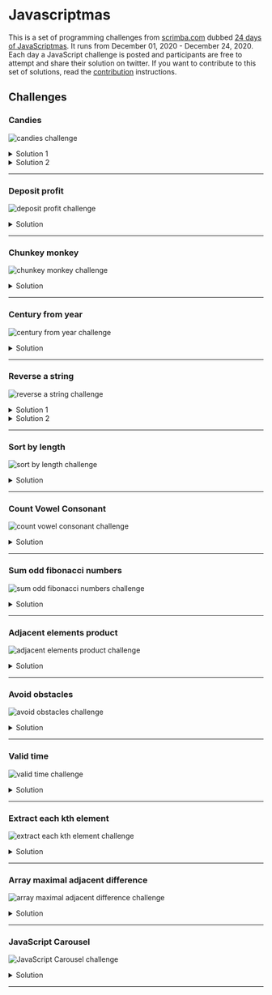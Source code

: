 # Javascriptmas

This is a set of programming challenges from [scrimba.com](https://scrimba.com) dubbed [24 days of JavaScriptmas](https://scrimba.com/learn/adventcalendar). It runs from December 01, 2020 - December 24, 2020. Each day a JavaScript challenge is posted and participants are free to attempt and share their solution on twitter. If you want to contribute to this set of solutions, read the [contribution](/CONTRIBUTING.md) instructions.

## Challenges

### Candies

![candies challenge](questions/01-candies.png?raw=true "Candies challenge")

<details>
   <summary>Solution 1</summary>
   <p>
     
  ```js
   function candies(children, candy) {
     return Math.floor(candy / children) * children;
   }
  ```
    
   </p>
</details>

<details>
   <summary>Solution 2</summary>
   <p>
     
  ```js
   function candies(children, candy) {
      return candy - (candy % children);
   }
  ```
    
   </p>
</details>

**********

### Deposit profit

![deposit profit challenge](questions/02-deposit-profit.png?raw=true "Deposit profit challenge")

<details>
   <summary>Solution</summary>
   <p>

  ```js
   function depositProfit(deposit, rate, threshold) {
    const years = Math.log(threshold / deposit) / Math.log(1 + rate / 100);
    return Number.isInteger(years) ? years + 1 : Math.ceil(years);
  }
  ```

   </p>
</details>

**********

### Chunkey monkey

![chunkey monkey challenge](questions/03-chunky-monkey.png?raw=true "Chunky monkey challenge")

<details>
  <summary>Solution</summary>
  <p>

  ```js
  function chunkyMonkey(values, size) {
    const chunkedArray = [];
    const arrayLength = values.length;
    for(let i = 0; i < arrayLength; i += size){
        chunkedArray.push(values.slice(i, i + size));
    }
    return chunkedArray;
  }
  ```

  </p>

</details>

**********

### Century from year

![century from year challenge](questions/04-century-from-year.png?raw=true "Century from year challenge")

<details>
   <summary>Solution</summary>

   <p>

   ```js

   function centuryFromYear(num) {
      return num % 100 ? Math.ceil(num/100): num/100;
   }

   ```

   </p>

</details>

***********

### Reverse a string

![reverse a string challenge](questions/05-reverse-string.png?raw=true "Reverse a string challenge")

<details>
   <summary>Solution 1</summary>

   <p>

   ```js
   function reverseAString(str) {
      return str.split('').reverse().join('');
   }
   ```

   </p>
</details>

<details>
   <summary>Solution 2</summary>

   <p>

   ```js
   function reverseAString(str) {
      let reversedString = ''; const { length } = str;

      for (let i = 0; i < length; i += 1) {
        reversedString = str[i] + reversedString;
      }

      return reversedString;
   }
   ```

   </p>
</details>

**********

### Sort by length

![sort by length challenge](questions/06-sort-by-length.png?raw=true "Sort by length challenge")

<details>

   <summary>Solution</summary>
   <p>

   ```js
   function sortByLength(strs) {
      return strs.sort((a, b) => a.length - b.length);
   }
   ```
   </p>
</details>

**********

### Count Vowel Consonant

![count vowel consonant challenge](questions/07-count-vowel-consonant.png?raw=true "Count Vowel Consonant challenge")

<details>
   
   <summary>Solution</summary>

   <p>

   ```js
   function countVowelConsonant(str) {
     return str.split('').reduce((count, char) => ('aeiou'.indexOf(char) === -1 ? count + 2 : count + 1), 0);
   }
   ```

   </p>

</details>

**********

### Sum odd fibonacci numbers

![sum odd fibonacci numbers challenge](questions/09-sum-odd-fibonacci-numbers.png?raw=true "Sum odd fibonacci numbers challenge")

<details>
   
   <summary>Solution</summary>

   <p>

   ```js

   function sumOddFibonacciNumbers(num) {
      if (num < 2) return 2;

      const cache = [1, 1];
      let sumOfOddFibNums = 2;
      
      while (cache[0] + cache[1] <= num) {
         const nextFibNum = cache[0] + cache[1];
         if (nextFibNum % 2) {
            sumOfOddFibNums += nextFibNum;
         }
         cache[0] = cache[1];
         cache[1] = nextFibNum;
      }

      return sumOfOddFibNums;

   }

   ```

   </p>

</details>

***********

### Adjacent elements product

![adjacent elements product challenge](questions/10-adjacent-elements-product.png?raw=true "Adjacent elements product challenge")

<details>
   
   <summary>Solution</summary>

   <p>

   ```js

   function adjacentElementsProduct(nums) {

      if (nums.length < 2) return nums[0];

      let product = nums[0] * nums[1];
      const lastIndex = nums.length - 1;

      for (let i = 1; i < lastIndex; i++) {
         if (nums[i] * nums[i + 1] > product) {
            product = nums[i] * nums[i + 1];
         }
      }
      return product;
   }

   ```


   </p>

</details>

**********

### Avoid obstacles

![avoid obstacles challenge](questions/11-avoid-obstacles.png?raw=true "Avoid obstacles challenge")

<details>

   <summary>Solution</summary>

   <p>

   ```js
   function avoidObstacles(nums) {
      if (!Array.isArray(nums) || !nums.length) {
         throw new Error('Requires integer array');
      }

      const largestObstacle = Math.max(...nums);
      /*
         OR:
         const largestObstacle = nums.reduce((prev, curr) => {
             return curr > prev ? curr : prev;
         });
      */

      for (let jump = 2; jump <= largestObstacle; jump += 1) {
         if (nums.every((obstacle) => obstacle % jump !== 0)) {
            return jump;
         }
      }
      return largestObstacle + 1;
   }
   ```

   </p>

</details>

**********

### Valid time

![valid time challenge](questions/12-valid-time.png?raw=true "Valid time challenge")

<details>

   <summary>Solution</summary>

   <p>

   ```js
   function validTime(str) {

      if (typeof str !== 'string' || !str.includes(':')) {
         return false;
      }

      let [hour, minutes] = str.trim().split(':');
      hour = hour.trim();
      minutes = minutes.trim();

      if (/\D/.test(hour) || /\D/.test(minutes)) {
         return false;
      }

      hour = parseInt(hour, 10);
      minutes = parseInt(minutes, 10);
      return hour >= 0 && hour < 24 && minutes >= 0 && minutes < 60;
   }
   ```

   </p>

</details>

**********

### Extract each kth element

![extract each kth element challenge](questions/13-extract-each-kth.png?raw=true "Extract each kth element challenge")


<details>

   <summary>Solution</summary>

   <p>
   
   ```js

   function extractEachKth(nums, index) {
     return nums.filter((__, i) => (i + 1) % index !== 0);
   }

   ```

   </p>

</details>

**********

### Array maximal adjacent difference

![array maximal adjacent difference challenge](questions/14-array-maximal-adjacent-diff.png?raw=true "Array maximal adjacent difference challenge")

<details>
  <summary>Solution</summary>

  <p>

  ```js
  function arrayMaximalAdjacentDifference(nums) {

      if (!Array.isArray(nums) || !nums.length) {
         throw new Error('Invalid argument');
      }

      if (nums.length < 2) return nums[0];

      let maxAbsoluteDiff = Math.abs(nums[0] - nums[1]);
      const lastIndex = nums.length - 1;

      for (let i = 1; i < lastIndex; i += 1) {
         const diff = Math.abs(nums[i] - nums[i + 1]);
         if (maxAbsoluteDiff < diff) {
            maxAbsoluteDiff = diff;
         }
      }

      return maxAbsoluteDiff;
   }
  ```
  </p>

</details>

**********

### JavaScript Carousel

![JavaScript Carousel challenge](questions/15-javascrpt-carousel.png?raw=true "JavaScript Carousel Challenge")

<details>
   <summary>Solution</summary>

   <p>

   ```js
   const previousButton = document.querySelector('.previous');
   const nextButton = document.querySelector('.next');
   const allImages = document.querySelectorAll('img.card');
   const gallery = document.querySelector('.gallery');
   const imageCount = allImages.length;

   let visibleImageId = 0;

   function togglePreviousButtonBlur(action = 'INCREASE_OPACITY') {
      if (action === 'LOWER_OPACITY') {
         previousButton.style.opacity = 0.3;
         return;
      }
      previousButton.style.opacity = 1;
   }

   function toggleNextButtonBlur(action = 'INCREASE_OPACITY') {
      if (action === 'LOWER_OPACITY') {
         nextButton.style.opacity = 0.3;
         return;
      }
      nextButton.style.opacity = 1;
      }

      function translateGallery(visibleImageId) {
      const currentVisibleImage = document.querySelector('.current');

      currentVisibleImage.classList.remove('current');
      allImages[visibleImageId].classList.add('current');
      gallery.style.transform = `translateX(${visibleImageId * -220}px)`;
   }

   function previousButtonClickHandler() {
      if (visibleImageId === 0) return;

      translateGallery(--visibleImageId);

      if (visibleImageId === 0) {
         togglePreviousButtonBlur('LOWER_OPACITY');
         return;
      }

      togglePreviousButtonBlur();
      toggleNextButtonBlur();
   }

   function nextButtonClickHandler() {
      if (visibleImageId === imageCount - 1) return;

      translateGallery(++visibleImageId);

      if (visibleImageId === 4) {
         toggleNextButtonBlur('LOWER_OPACITY');
         return;
      }
      toggleNextButtonBlur();
      togglePreviousButtonBlur();
   }

   previousButton.addEventListener('click', previousButtonClickHandler);
   nextButton.addEventListener('click', nextButtonClickHandler);


   ```
   </p>

</details>

**********